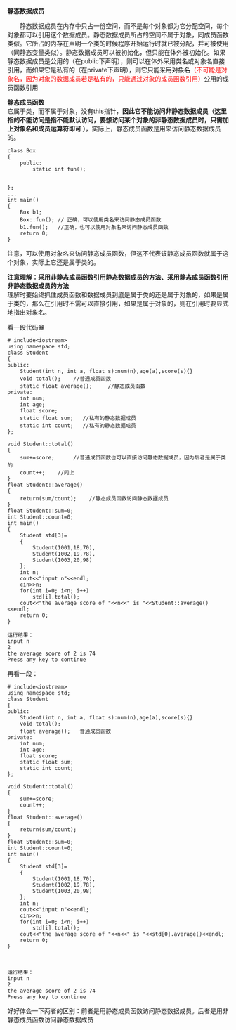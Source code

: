 **静态数据成员**   

&emsp;&emsp;静态数据成员在内存中只占一份空间，而不是每个对象都为它分配空间，每个对象都可以引用这个数据成员。静态数据成员所占的空间不属于对象，同成员函数类似。它所占的内存在~~声明一个类的时候~~程序开始运行时就已被分配，并可被使用（同静态变量类似）。静态数据成员可以被初始化，但只能在体外被初始化。如果静态数据成员是公用的（在public下声明），则可以在体外采用类名或对象名直接引用，而如果它是私有的（在private下声明），则它只能采用~~对象名~~<font color=red>（不可能是对象名，因为对象的数据成员若是私有的，只能通过对象的成员函数引用）</font>公用的成员函数引用

**静态成员函数**    
它属于类，而不属于对象，没有this指针，**因此它不能访问非静态数据成员（这里指的不能访问是指不能默认访问，要想访问某个对象的非静态数据成员时，只需加上对象名和成员运算符即可 ）**，实际上，静态成员函数是用来访问静态数据成员的。
```
class Box
{
	public: 
		static int fun();
		

};
...
int main()
{
	Box b1;
	Box::fun(); // 正确，可以使用类名来访问静态成员函数
	b1.fun();   //正确，也可以使用对象名来访问静态成员函数
	return 0;
}
```
注意，可以使用对象名来访问静态成员函数，但这不代表该静态成员函数就属于这个对象，实际上它还是属于类的。

**注意理解：采用非静态成员函数引用静态数据成员的方法、采用静态成员函数引用非静态数据成员的方法**    
理解时要始终抓住成员函数和数据成员到底是属于类的还是属于对象的，如果是属于类的，那么在引用时不需可以直接引用，如果是属于对象的，则在引用时要显式地指出对象名。

看一段代码😁
```
# include<iostream>
using namespace std;
class Student
{
public:
	Student(int n, int a, float s):num(n),age(a),score(s){}
	void total();    //普通成员函数
	static float average();     //静态成员函数
private:
	int num;
	int age;
	float score;
	static float sum;   //私有的静态数据成员
	static int count;   //私有的静态数据成员
};

void Student::total()
{
	sum+=score;      //普通成员函数也可以直接访问静态数据成员，因为后者是属于类的
	count++;    //同上
}
float Student::average()
{
	return(sum/count);    //静态成员函数访问静态数据成员
}
float Student::sum=0;
int Student::count=0;
int main()
{
	Student std[3]=
	{
		Student(1001,18,70),
		Student(1002,19,78),
		Student(1003,20,98)
	};
	int n;
	cout<<"input n"<<endl;
	cin>>n;
	for(int i=0; i<n; i++)
		std[i].total();
	cout<<"the average score of "<<n<<" is "<<Student::average()<<endl;
	return 0;
}

运行结果：
input n
2
the average score of 2 is 74
Press any key to continue

```


再看一段：
```
# include<iostream>
using namespace std;
class Student
{
public:
	Student(int n, int a, float s):num(n),age(a),score(s){}
	void total();
	float average();   普通成员函数
private:
	int num;
	int age;
	float score;
	static float sum;
	static int count;
};

void Student::total()
{
	sum+=score;
	count++;
}
float Student::average()
{
	return(sum/count);
}
float Student::sum=0;
int Student::count=0;
int main()
{
	Student std[3]=
	{
		Student(1001,18,70),
		Student(1002,19,78),
		Student(1003,20,98)
	};
	int n;
	cout<<"input n"<<endl;
	cin>>n;
	for(int i=0; i<n; i++)
		std[i].total();
	cout<<"the average score of "<<n<<" is "<<std[0].average()<<endl;
	return 0;
}



运行结果：
input n
2
the average score of 2 is 74
Press any key to continue
```

好好体会一下两者的区别：前者是用静态成员函数访问静态数据成员。后者是用非静态成员函数访问静态数据成员